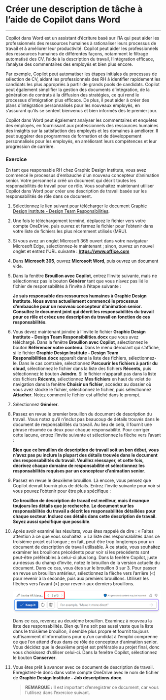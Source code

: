 # Créer une description de tâche à l’aide de Copilot dans Word
---
Copilot dans Word est un assistant d’écriture basé sur l’IA qui peut aider les professionnels des ressources humaines à rationaliser leurs processus de travail et à améliorer leur productivité. Copilot peut aider les professionnels des ressources humaines de différentes façons, notamment le filtrage automatisé des CV, l’aide à la description du travail, l’intégration efficace, l’analyse des commentaires des employés et bien plus encore.

Par exemple, Copilot peut automatiser les étapes initiales du processus de sélection de CV, aidant les professionnels des RH à identifier rapidement les candidats les plus appropriés à partir de grands pools de candidats. Copilot peut également simplifier la gestion des documents d’intégration, de la génération de contrats à la diffusion des stratégies, ce qui rend le processus d’intégration plus efficace. De plus, il peut aider à créer des plans d’intégration personnalisés pour les nouveaux employés, en s’assurant qu’ils se sentent bienvenus et bien informés dès le premier jour.

Copilot dans Word peut également analyser les commentaires et enquêtes des employés, en fournissant aux professionnels des ressources humaines des insights sur la satisfaction des employés et les domaines à améliorer. Il peut suggérer des programmes de formation et de développement personnalisés pour les employés, en améliorant leurs compétences et leur progression de carrière.

### Exercice

En tant que responsable RH chez Graphic Design Institute, vous avez commencé le processus d’embauche d’un nouveau concepteur d’animation senior. Votre personnel a créé un document qui décrit toutes les responsabilités de travail pour ce rôle. Vous souhaitez maintenant utiliser Copilot dans Word pour créer une description de travail basée sur les responsabilités de rôle dans ce document.

1.  Sélectionnez le lien suivant pour télécharger le document [Graphic Design Institute - Design Team Responsibilities](https://edxinteractivepage.blob.core.windows.net/ms-4004/Graphic%20Design%20Institute%20-%20Design%20Team%20Responsibilities.docx).
2.  Une fois le téléchargement terminé, déplacez le fichier vers votre compte OneDrive, puis ouvrez et fermez le fichier pour l’obtenir dans votre liste de fichiers les plus récemment utilisés (MRU).
3.  Si vous avez un onglet Microsoft 365 ouvert dans votre navigateur Microsoft Edge, sélectionnez-le maintenant ; sinon, ouvrez un nouvel onglet et entrez l’URL suivante : **https://www.office.com**
4.  Dans **Microsoft 365**, ouvrez **Microsoft Word**, puis ouvrez un document vide.
5.  Dans la fenêtre **Brouillon avec Copilot**, entrez l’invite suivante, mais ne sélectionnez pas le bouton **Générer** tant que vous n’avez pas lié le fichier de responsabilités à l’invite à l’étape suivante :
    
    **Je suis responsable des ressources humaines à Graphic Design Institute. Nous avons actuellement commencé le processus d’embauche pour un nouveau concepteur d’animation senior. Consultez le document joint qui décrit les responsabilités du travail pour ce rôle et créez une description du travail en fonction de ces responsabilités**.
6.  Vous devez maintenant joindre à l’invite le fichier **Graphic Design Institute - Design Team Responsibilities.docx** que vous avez téléchargé. Dans la fenêtre **Brouillon avec Copilot**, sélectionnez le bouton **Référencer votre contenu**. Dans le menu déroulant qui s’affiche, si le fichier **Graphic Design Institute - Design Team Responsibilities.docx** apparaît dans la liste des fichiers, sélectionnez-le. Dans le cas contraire, sélectionnez **Parcourir les fichiers à partir du cloud**, sélectionnez le fichier dans la liste des fichiers **Récents**, puis sélectionnez le bouton **Joindre**. Si le fichier n’apparaît pas dans la liste des fichiers **Récents**, sélectionnez **Mes fichiers** en haut du volet de navigation dans la fenêtre **Choisir un fichier**, accédez au dossier où vous avez stocké le fichier, sélectionnez le fichier, puis sélectionnez **Attacher**. Notez comment le fichier est affiché dans le prompt.
7.  Sélectionnez **Générer**.
8.  Passez en revue le premier brouillon du document de description du travail. Vous notez qu’il n’inclut pas beaucoup de détails trouvés dans le document de responsabilités du travail. Au lieu de cela, il fournit une phrase résumée ou deux pour chaque responsabilité. Pour corriger cette lacune, entrez l’invite suivante et sélectionnez la flèche vers l’avant :
    
    **Bien que ce brouillon de description de travail soit un bon début, vous n’avez pas pu inclure la plupart des détails trouvés dans le document des responsabilités du travail. Veuillez réessayer, et cette fois, décrivez chaque domaine de responsabilité et sélectionnez les responsabilités requises par un concepteur d’animation senior**.
9.  Passez en revue le deuxième brouillon. Là encore, vous pensez que Copilot devrait fournir plus de détails. Entrez l’invite suivante pour voir si vous pouvez l’obtenir pour être plus spécifique :
    
    **Ce brouillon de description de travail est meilleur, mais il manque toujours les détails que je recherche. Le document sur les responsabilités du travail a décrit les responsabilités détaillées pour chaque secteur. Incluez ces détails dans cette description de travail. Soyez aussi spécifique que possible**.
10. Après avoir examiné les résultats, vous êtes rappelé de dire : « Faites attention à ce que vous souhaitez. » La liste des responsabilités dans ce troisième projet est longue ; en fait, peut-être trop longtemps pour un document de description de travail utilisable. À ce stade, vous souhaitez examiner les brouillons précédents pour voir si les précédents sont peut-être préférables à celui-ci plus long. Dans la fenêtre Copilot, juste au-dessus du champ d’invite, notez le brouillon de la version actuelle du document. Dans ce cas, vous êtes sur le brouillon 3 sur 3. Pour passer en revue un brouillon antérieur, sélectionnez la flèche vers l’arrière (&lt;) pour revenir à la seconde, puis aux premiers brouillons. Utilisez les flèches vers l’avant (&gt;) pour revenir aux derniers brouillons.
    
    ![Capture d’écran montrant la plage de brouillons dans la fenêtre Copilot dans Word, avec le brouillon actuel en cours de brouillon 3 sur 3.](../media/copilot-word-drafts-db99d003.png)
    
    
    Dans ce cas, revenez au deuxième brouillon. Examinez à nouveau la liste des responsabilités. Bien qu’il ne soit pas aussi vaste que la liste dans le troisième brouillon, il semble plus propre et fournit toujours suffisamment d’informations pour qu’un candidat à l’emploi comprenne ce que l’on attend d’eux dans ce rôle de concepteur d’animation senior. Vous décidez que le deuxième projet est préférable au projet final, donc vous choisissez d’utiliser celui-ci. Dans la fenêtre Copilot, sélectionnez le bouton **Conserver**.
11. Vous êtes prêt à avancer avec ce document de description de travail. Enregistrez-le donc dans votre compte OneDrive avec le nom de fichier de **Graphic Design Institute - Job descriptions.docx.**

    > **REMARQUE :** Il est important d’enregistrer ce document, car vous l’utilisez dans l’exercice suivant.
